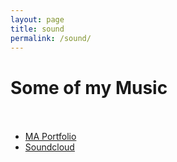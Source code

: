 ```yaml
---
layout: page
title: sound
permalink: /sound/
---
```


# Some of my Music <br/> <br/>

- [MA Portfolio](/MA_Portfolio.html)
- [Soundcloud](https://soundcloud.com/alexgw)

